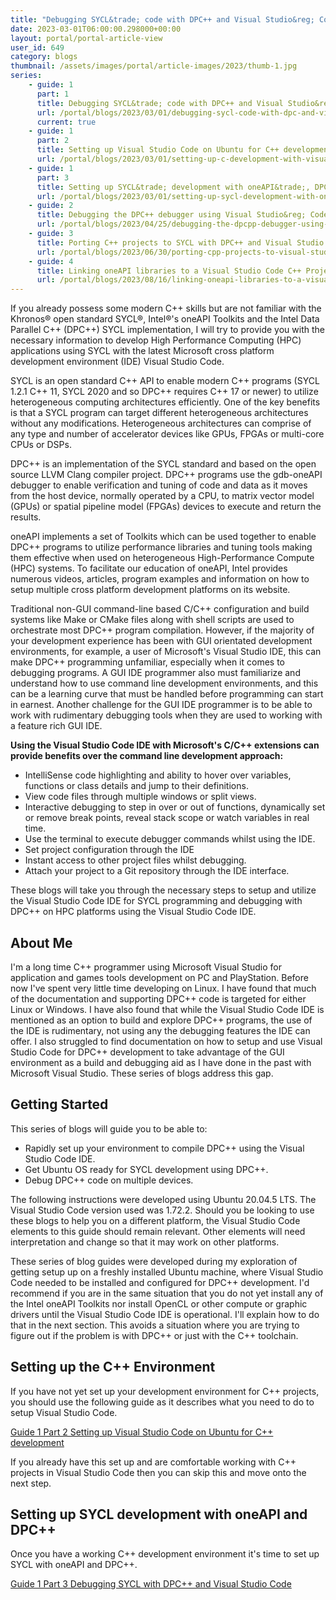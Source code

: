 ```yaml
---
title: "Debugging SYCL&trade; code with DPC++ and Visual Studio&reg; Code"
date: 2023-03-01T06:00:00.298000+00:00
layout: portal/portal-article-view
user_id: 649
category: blogs
thumbnail: /assets/images/portal/article-images/2023/thumb-1.jpg
series:
    - guide: 1
      part: 1
      title: Debugging SYCL&trade; code with DPC++ and Visual Studio&reg; Code
      url: /portal/blogs/2023/03/01/debugging-sycl-code-with-dpc-and-visual-studio-code
      current: true
    - guide: 1
      part: 2
      title: Setting up Visual Studio Code on Ubuntu for C++ development
      url: /portal/blogs/2023/03/01/setting-up-c-development-with-visual-studio-code-on-ubuntu
    - guide: 1
      part: 3
      title: Setting up SYCL&trade; development with oneAPI&trade;, DPC++ and Visual Studio&reg; Code on Ubuntu
      url: /portal/blogs/2023/03/01/setting-up-sycl-development-with-oneapi-dpc-and-visual-studio-code-on-ubuntu
    - guide: 2
      title: Debugging the DPC++ debugger using Visual Studio&reg; Code on Ubuntu
      url: /portal/blogs/2023/04/25/debugging-the-dpcpp-debugger-using-visual-studio-code-on-ubuntu
    - guide: 3
      title: Porting C++ projects to SYCL with DPC++ and Visual Studio Code
      url: /portal/blogs/2023/06/30/porting-cpp-projects-to-visual-studio-code
    - guide: 4
      title: Linking oneAPI libraries to a Visual Studio Code C++ Project
      url: /portal/blogs/2023/08/16/linking-oneapi-libraries-to-a-visual-studio-code-cpp-project
---
```


If you already possess some modern C++ skills but are not familiar with the Khronos&reg; open standard SYCL&reg;, Intel&reg;'s oneAPI Toolkits and the Intel Data Parallel C++ (DPC++) SYCL implementation, I will try to provide you with the
necessary information to develop High Performance Computing (HPC) applications using SYCL with the latest Microsoft
cross platform development environment (IDE) Visual Studio Code.

SYCL is an open standard C++ API to enable modern C++ programs (SYCL 1.2.1 C++ 11, SYCL 2020 and so DPC++ requires C++ 17 or newer) to utilize heterogeneous computing architectures efficiently. One of the key benefits is that a SYCL program can target different heterogeneous architectures without any modifications. Heterogeneous architectures can comprise of any type and number of accelerator devices like GPUs, FPGAs or multi-core CPUs or DSPs.

DPC++ is an implementation of the SYCL standard and based on the open source LLVM Clang compiler project. DPC++ programs
use the gdb-oneAPI debugger to enable verification and tuning of code and data as it moves from the host device,
normally operated by a CPU, to matrix vector model (GPUs) or spatial pipeline model (FPGAs) devices to execute and
return the results.

oneAPI implements a set of Toolkits which can be used together to enable DPC++ programs to utilize performance libraries
and tuning tools making them effective when used on heterogeneous High-Performance Compute (HPC) systems. To facilitate
our education of oneAPI, Intel provides numerous videos, articles, program examples and information on how to setup
multiple cross platform development platforms on its website.

Traditional non-GUI command-line based C/C++ configuration and build systems like Make or CMake files along with shell
scripts are used to orchestrate most DPC++ program compilation. However, if the majority of your development experience
has been with GUI orientated development environments, for example, a user of Microsoft's Visual Studio IDE, this can
make DPC++ programming unfamiliar, especially when it comes to debugging programs. A GUI IDE programmer also must
familiarize and understand how to use command line development environments, and this can be a learning curve that must
be handled before programming can start in earnest. Another challenge for the GUI IDE programmer is to be able to work
with rudimentary debugging tools when they are used to working with a feature rich GUI IDE.

**Using the Visual Studio Code IDE with Microsoft's C/C++ extensions can provide benefits over the command line
development approach:**

* IntelliSense code highlighting and ability to hover over variables, functions or class details and jump to their
  definitions.
* View code files through multiple windows or split views.
* Interactive debugging to step in over or out of functions, dynamically set or remove break points, reveal stack 
  scope or watch variables in real time.
* Use the terminal to execute debugger commands whilst using the IDE.
* Set project configuration through the IDE
* Instant access to other project files whilst debugging.
* Attach your project to a Git repository through the IDE interface.

These blogs will take you through the necessary steps to setup and utilize the Visual Studio Code IDE for SYCL 
programming and debugging with DPC++ on HPC platforms using the Visual Studio Code IDE.

## About Me

I'm a long time C++ programmer using Microsoft Visual Studio for application and games tools development on PC and
PlayStation. Before now I've spent very little time developing on Linux. I have found that much of the documentation and
supporting DPC++ code is targeted for either Linux or Windows. I have also found that while the Visual Studio Code IDE
is mentioned as an option to build and explore DPC++ programs, the use of the IDE is rudimentary, not using any the 
debugging features the IDE can offer. I also struggled to find documentation on how to setup and use Visual Studio 
Code for DPC++ development to take advantage of the GUI environment as a build and debugging aid as I have done 
in the past with Microsoft Visual Studio. These series of blogs address this gap.

## Getting Started

This series of blogs will guide you to be able to:

* Rapidly set up your environment to compile DPC++ using the Visual Studio Code IDE.
* Get Ubuntu OS ready for SYCL development using DPC++.
* Debug DPC++ code on multiple devices.

The following instructions were developed using Ubuntu 20.04.5 LTS. The Visual Studio Code version used was 1.72.2.
Should you be looking to use these blogs to help you on a different platform, the Visual Studio Code elements to this
guide should remain relevant. Other elements will need interpretation and change so that it may work on other platforms.

These series of blog guides were developed during my exploration of getting setup up on a freshly installed Ubuntu
machine, where Visual Studio Code needed to be installed and configured for DPC++ development. I'd recommend if you are
in the same situation that you do not yet install any of the Intel oneAPI Toolkits nor install OpenCL or other compute
or graphic drivers until the Visual Studio Code IDE is operational. I'll explain how to do that in the next section.
This avoids a situation where you are trying to figure out if the problem is with DPC++ or just with the C++ toolchain.

## Setting up the C++ Environment

If you have not yet set up your development environment for C++ projects, you should use the following guide as it 
describes what you need to do to setup Visual Studio Code.

[Guide 1 Part 2 Setting up Visual Studio Code on Ubuntu for C++ development](/portal/blogs/2023/03/01/setting-up-c-development-with-visual-studio-code-on-ubuntu.html)

If you already have this set up and are comfortable working with C++ projects in Visual Studio Code then you can skip
this and move onto the next step.

## Setting up SYCL development with oneAPI and DPC++

Once you have a working C++ development environment it's time to set up SYCL with oneAPI and DPC++.

[Guide 1 Part 3 Debugging SYCL with DPC++ and Visual Studio Code](/portal/blogs/2023/03/01/setting-up-sycl-development-with-oneapi-dpc-and-visual-studio-code-on-ubuntu.html)
